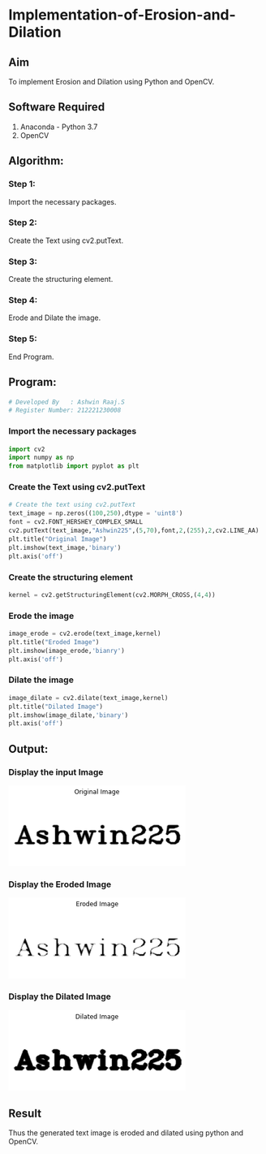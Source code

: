 # Implementation-of-Erosion-and-Dilation
## Aim
To implement Erosion and Dilation using Python and OpenCV.

## Software Required
1. Anaconda - Python 3.7
2. OpenCV

## Algorithm:
### Step 1:
Import the necessary packages.

### Step 2:
Create the Text using cv2.putText.

### Step 3:
Create the structuring element.

### Step 4:
Erode and Dilate the image.

### Step 5:
End Program.


## Program:

``` Python
# Developed By   : Ashwin Raaj.S
# Register Number: 212221230008
```
### Import the necessary packages
``` Python
import cv2
import numpy as np
from matplotlib import pyplot as plt
```
### Create the Text using cv2.putText
```python
# Create the text using cv2.putText
text_image = np.zeros((100,250),dtype = 'uint8')
font = cv2.FONT_HERSHEY_COMPLEX_SMALL
cv2.putText(text_image,"Ashwin225",(5,70),font,2,(255),2,cv2.LINE_AA) 
plt.title("Original Image")
plt.imshow(text_image,'binary')
plt.axis('off')
```
### Create the structuring element
```python
kernel = cv2.getStructuringElement(cv2.MORPH_CROSS,(4,4))
```
### Erode the image
```python
image_erode = cv2.erode(text_image,kernel)
plt.title("Eroded Image")
plt.imshow(image_erode,'bianry')
plt.axis('off')
```
### Dilate the image
```python
image_dilate = cv2.dilate(text_image,kernel)
plt.title("Dilated Image")
plt.imshow(image_dilate,'binary')
plt.axis('off')
```

## Output:

### Display the input Image
![output](ss1.png)

### Display the Eroded Image
![output](ss2.png)

### Display the Dilated Image
![output](ss3.png)

## Result
Thus the generated text image is eroded and dilated using python and OpenCV.
